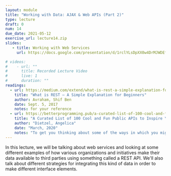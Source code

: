 ```yaml
---
layout: module
title: "Working with Data: AJAX & Web APIs (Part 2)"
type: lecture
draft: 0
num: 14
due_date: 2021-05-12
exercise_url: lecture14.zip
slides:
   - title: Working with Web Services
     url: https://docs.google.com/presentation/d/1rclYLsDpXX0w4DrMJWDEfn1QkUDfzA0rbcVlUN2Ke8A/edit?usp=sharing

# videos:
#    - url: ""
#      title: Recorded Lecture Video
#      live: 1
#      duration: ""
readings:
  - url: https://medium.com/extend/what-is-rest-a-simple-explanation-for-beginners-part-1-introduction-b4a072f8740f
    title: "What is REST — A Simple Explanation for Beginners"
    author: Avraham, Shif Ben 
    date: Sept. 5, 2017
    notes: for your reference
  - url: https://betterprogramming.pub/a-curated-list-of-100-cool-and-fun-public-apis-to-inspire-your-next-project-7600ce3e9b3
    title: "A Curated List of 100 Cool and Fun Public APIs to Inspire Your Next Project"
    author: "Dietzel, Angelica"
    date: "March, 2020"
    notes: "To get you thinking about some of the ways in which you might incorporate third-party data into your app or website."
---
```


In this lecture, we will be talking about web services and looking at some different examples of how various organizations and initiatives make their data available to third parties using something called a REST API. We'll also talk about different strategies for integrating this kind of data in order to make different interface elements.
